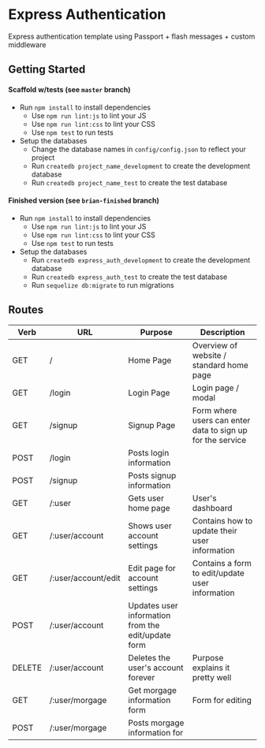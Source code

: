 # Express Authentication

Express authentication template using Passport + flash messages + custom middleware

## Getting Started

#### Scaffold w/tests (see `master` branch)

* Run `npm install` to install dependencies
  * Use `npm run lint:js` to lint your JS
  * Use `npm run lint:css` to lint your CSS
  * Use `npm test` to run tests
* Setup the databases
  * Change the database names in `config/config.json` to reflect your project
  * Run `createdb project_name_development` to create the development database
  * Run `createdb project_name_test` to create the test database

#### Finished version (see `brian-finished` branch)

* Run `npm install` to install dependencies
  * Use `npm run lint:js` to lint your JS
  * Use `npm run lint:css` to lint your CSS
  * Use `npm test` to run tests
* Setup the databases
  * Run `createdb express_auth_development` to create the development database
  * Run `createdb express_auth_test` to create the test database
  * Run `sequelize db:migrate` to run migrations

## Routes

  | Verb | URL | Purpose | Description
  |---|---|---|---|
  | GET | / | Home Page | Overview of website / standard home page |
  | GET | /login | Login Page | Login page / modal |
  | GET | /signup | Signup Page | Form where users can enter data to sign up for the service |
  | POST | /login | Posts login information | |
  | POST | /signup | Posts signup information | |
  | GET | /:user | Gets user home page | User's dashboard |
  | GET | /:user/account | Shows user account settings | Contains how to update their user information |
  | GET | /:user/account/edit | Edit page for account settings | Contains a form to edit/update user information |
  | POST | /:user/account | Updates user information from the edit/update form | |
  | DELETE | /:user/account | Deletes the user's account forever | Purpose explains it pretty well |
  | GET | /:user/morgage | Get morgage information form | Form for editing |
  | POST | /:user/morgage | Posts morgage information for | |
